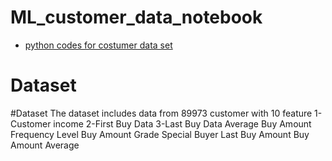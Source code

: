 # ML_customer_data_notebook

* [python codes for costumer data set](https://github.com/E008001/ML_customer_data_notebook/blob/master/customer-one-hot.ipynb)
# Dataset
#Dataset
The dataset includes data from 89973 customer with 10 feature
1-Customer income
2-First Buy Data
3-Last Buy Data
Average Buy Amount
Frequency Level
Buy Amount Grade
Special Buyer
Last Buy Amount
Buy Amount Average
